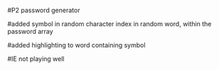 #P2 password generator

#added symbol in random character index in random word, within the password array

#added highlighting to word containing symbol

#IE not playing well
